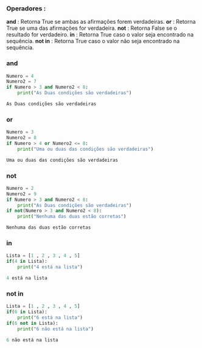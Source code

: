 ### Operadores :
**and**	: Retorna True se ambas as afirmações forem verdadeiras. 
**or**	: Retorna True se uma das afirmações for verdadeira.
**not**	: Retorna False se o resultado for verdadeiro.
**in**	: Retorna True caso o valor seja encontrado na sequência.
**not in** : Retorna True caso o valor não seja encontrado na sequência.

### and
```python 
Numero = 4
Numero2 = 7
if Numero > 3 and Numero2 < 8:
    print("As Duas condições são verdadeiras")
```
```python
As Duas condições são verdadeiras
```
### or
```python
Numero = 3
Numero2 = 8
if Numero > 4 or Numero2 <= 8:
    print("Uma ou duas das condições são verdadeiras")
```
```python
Uma ou duas das condições são verdadeiras
```
### not
```python
Numero = 2
Numero2 = 9
if Numero > 3 and Numero2 < 8:
    print("As Duas condições são verdadeiras")
if not(Numero > 3 and Numero2 < 8):
    print("Nenhuma das duas estão corretas")
```
```python
Nenhuma das duas estão corretas
```
### in 
```python
Lista = [1 , 2 , 3 , 4 , 5]
if(4 in Lista):
    print("4 está na lista")
```
```python
4 está na lista
```
### not in
```python
Lista = [1 , 2 , 3 , 4 , 5]
if(6 in Lista):
    print("6 está na lista")
if(6 not in Lista):
    print("6 não está na lista")
```
```python
6 não está na lista
```
